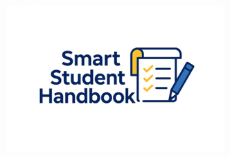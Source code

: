 <p align="center">
  <img src="https://github.com/COS301-SE-2025/Smart-Student-Handbook/blob/main/assets/banner.png?raw=true"
       alt="Smart Student Handbook Banner"
       style="max-width: 100%; width: 1000px; height: auto; border-radius: 10px;" />
</p>

